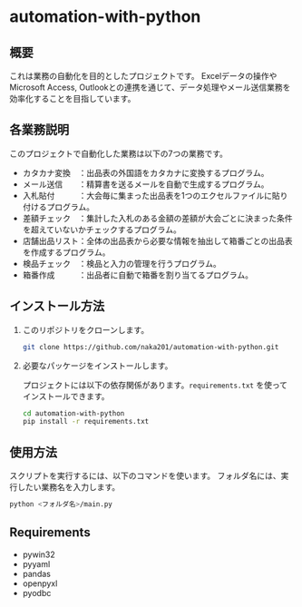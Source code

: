 # automation-with-python

## 概要
これは業務の自動化を目的としたプロジェクトです。
Excelデータの操作やMicrosoft Access, Outlookとの連携を通じて、データ処理やメール送信業務を効率化することを目指しています。

## 各業務説明
このプロジェクトで自動化した業務は以下の7つの業務です。

- カタカナ変換　：出品表の外国語をカタカナに変換するプログラム。
- メール送信　　：精算書を送るメールを自動で生成するプログラム。
- 入札貼付　　　：大会毎に集まった出品表を1つのエクセルファイルに貼り付けるプログラム。
- 差額チェック　：集計した入札のある金額の差額が大会ごとに決まった条件を超えていないかチェックするプログラム。
- 店舗出品リスト：全体の出品表から必要な情報を抽出して箱番ごとの出品表を作成するプログラム。
- 検品チェック　：検品と入力の管理を行うプログラム。
- 箱番作成　　　：出品者に自動で箱番を割り当てるプログラム。


## インストール方法

1. このリポジトリをクローンします。

    ```bash
    git clone https://github.com/naka201/automation-with-python.git
    ```

2. 必要なパッケージをインストールします。

    プロジェクトには以下の依存関係があります。`requirements.txt` を使ってインストールできます。

    ```bash
    cd automation-with-python
    pip install -r requirements.txt
    ```

## 使用方法

スクリプトを実行するには、以下のコマンドを使います。
フォルダ名には、実行したい業務名を入力します。

```bash
python <フォルダ名>/main.py
```

## Requirements
- pywin32
- pyyaml
- pandas
- openpyxl
- pyodbc

